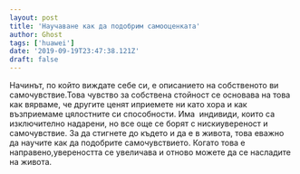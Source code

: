 ```yaml
---
layout: post
title: 'Научаване как да подобрим самооценката'
author: Ghost
tags: ['huawei']
date: '2019-09-19T23:47:38.121Z'
draft: false
---
```


Начинът, по който виждате себе си, е описанието на собственото ви самочувствие.Това чувство за собствена стойност се основава на това как вярваме, че другите ценят иприемете ни като хора и как възприемаме цялостните си способности. Има  индивиди, които са изключително надарени, но все още се борят с нискиувереност и самочувствие. За да стигнете до където и да е в живота, това еважно да научите как да подобрите самочувствието. Когато това е направено,увереността се увеличава и отново можете да се насладите на живота.
